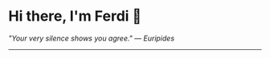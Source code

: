 <h1>Hi there, I'm Ferdi 👋</h1>

<p><em>
  "Your very silence shows you agree." — Euripides
</em></p>

---
